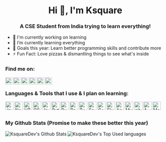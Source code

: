 <h1 align="center">Hi 👋, I'm Ksquare</h1>
<h3 align="center">A CSE Student from India trying to learn everything!</h3>


* 🔭 I'm currently working on learning
* 🌱 I’m currently learning everything
* 🥅 Goals this year: Learn better programming skills and contribute more
* ⚡ Fun Fact: Love pizzas & dismantling things to see what's inside


<h3>Find me on:</h3>

[<img align="left" alt="KsquareDev Twitter" width="22px" src="https://github.com/itsksquaredev/itsksquaredev/blob/master/icons/twitter.svg" />](https://twitter.com/itsksquaredev)
[<img align="left" alt="KsquareDev Instagram" width="22px" src="https://github.com/itsksquaredev/itsksquaredev/blob/master/icons/instagram.svg" />](https://www.instagram.com/ig_ksquare/)
[<img align="left" alt="KsquareDev Discord" width="22px" src="https://github.com/itsksquaredev/itsksquaredev/blob/master/icons/discord.svg" />](https://discord.gg/fKaA96B)
[<img align="left" alt="KsquareDev CodePen" width="22px" src="https://github.com/itsksquaredev/itsksquaredev/blob/master/icons/codepen.svg" />](https://codepen.io/itsksquaredev)
[<img align="left" alt="KsquareDev GitHub" width="22px" src="https://github.com/itsksquaredev/itsksquaredev/blob/master/icons/github.svg" />](https://github.com/itsksquaredev)
[<img align="left" alt="KsquareDev Youtube" width="22px" src="https://github.com/itsksquaredev/itsksquaredev/blob/master/icons/youtube.svg" />](https://www.youtube.com/channel/UCKy0UMzh4Sc6vFDqdADxWsQ)
</br>


<h3>Languages & Tools that I use & I plan on learning:</h3>

<img align="left" alt="JavaScript" width="26px" src="https://github.com/itsksquaredev/itsksquaredev/blob/master/icons/javascript.svg" />
<img align="left" alt="NodeJS" width="26px" src="https://github.com/itsksquaredev/itsksquaredev/blob/master/icons/node-dot-js.svg" />
<img align="left" alt="HTML5" width="26px" src="https://github.com/itsksquaredev/itsksquaredev/blob/master/icons/html5.svg" />
<img align="left" alt="CSS3" width="26px" src="https://github.com/itsksquaredev/itsksquaredev/blob/master/icons/css3.svg" />
<img align="left" alt="Java" width="26px" src="https://github.com/itsksquaredev/itsksquaredev/blob/master/icons/java.svg" />
<img align="left" alt="Python" width="26px" src="https://github.com/itsksquaredev/itsksquaredev/blob/master/icons/python.svg" />
<img align="left" alt="Rust" width="26px" src="https://github.com/itsksquaredev/itsksquaredev/blob/master/icons/rust.svg" />
<img align="left" alt="React" width="26px" src="https://github.com/itsksquaredev/itsksquaredev/blob/master/icons/react.svg" />
<img align="left" alt="TypeScript" width="26px" src="https://github.com/itsksquaredev/itsksquaredev/blob/master/icons/typescript.svg" />
<img align="left" alt="Sass" width="26px" src="https://github.com/itsksquaredev/itsksquaredev/blob/master/icons/sass.svg" />
<img align="left" alt="C++" width="26px" src="https://github.com/itsksquaredev/itsksquaredev/blob/master/icons/cplusplus.svg" />
<img align="left" alt="Flutter" width="26px" src="https://github.com/itsksquaredev/itsksquaredev/blob/master/icons/flutter.svg" />
<img align="left" alt="Angular" width="26px" src="https://github.com/itsksquaredev/itsksquaredev/blob/master/icons/angular.svg" />
<img align="left" alt="MySQL" width="26px" src="https://github.com/itsksquaredev/itsksquaredev/blob/master/icons/mysql.svg" />
<img align="left" alt="git" width="26px" src="https://github.com/itsksquaredev/itsksquaredev/blob/master/icons/git.svg" />
<img align="left" alt="AWS" width="26px" src="https://github.com/itsksquaredev/itsksquaredev/blob/master/icons/amazonaws.svg" />
<img align="left" alt="MongoDB" width="26px" src="https://github.com/itsksquaredev/itsksquaredev/blob/master/icons/mongodb.svg" />
</br>
</br>

<h3>My Github Stats (Promise to make these better this year)</h3>
<img align="left" alt="KsquareDev's Github Stats" src="https://github-readme-stats.vercel.app/api?username=itsksquare&show_icons=true&hide_border=true&theme=dark&include_all_commits=true&count_private=true&hide_title=true" />
<img align="left" alt="KsquareDev's Top Used languages" src="https://github-readme-stats.vercel.app/api/top-langs/?username=itsksquare&layout=compact" />
